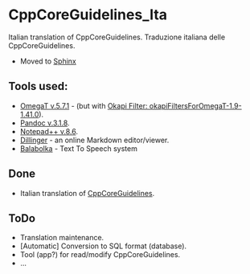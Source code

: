 # CppCoreGuidelines_Ita
Italian translation of CppCoreGuidelines.
Traduzione italiana delle CppCoreGuidelines.

* Moved to [Sphinx](https://www.sphinx-doc.org/)

## Tools used:

* [OmegaT v.5.7.1](https://omegat.org) - (but with [Okapi Filter: okapiFiltersForOmegaT-1.9-1.41.0](https://okapiframework.org/wiki/index.php/Okapi_Filters_Plugin_for_OmegaT)).
* [Pandoc v.3.1.8](https://pandoc.org).
* [Notepad++ v.8.6](https://notepad-plus-plus.org).
* [Dillinger](https://dillinger.io) - an online Markdown editor/viewer.
* [Balabolka](http://balabolka.site) - Text To Speech system

## Done

* Italian translation of [CppCoreGuidelines](https://github.com/isocpp/CppCoreGuidelines).

## ToDo

* Translation maintenance.
* [Automatic] Conversion to SQL format (database).
* Tool (app?) for read/modify CppCoreGuidelines.
* ...
